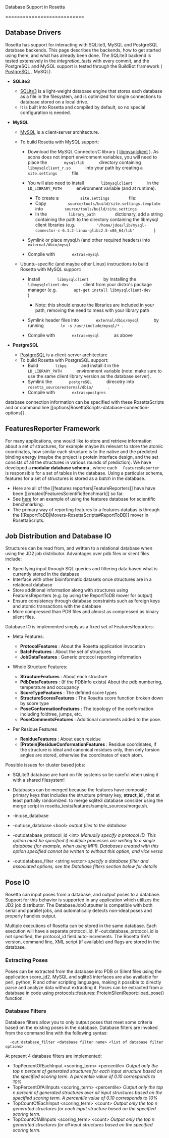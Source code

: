 <!-- --- title: Database Io -->Database Support in Rosetta
===========================

Database Drivers
----------------

Rosetta has support for interacting with SQLite3, MySQL and PostgreSQL database backends. This page describes the backends, how to get started using them, and what has already been done. The SQLite3 backend is tested extensively in the *integration\_tests* with every commit, and the PostgreSQL and MySQL support is tested through the BuildBot framework ( [PostgreSQL](http://buildbot.graylab.jhu.edu:8010/builders/UNC.Mac.PostgreSQL.tests) , MySQL).

-   **SQLite3**
    -   [SQLite3](http://www.sqlite.org/) is a light-weight database engine that stores each database as a file in the filesystem, and is optimized for single connections to database stored on a local drive.
    -   It is built into Rosetta and compiled by default, so no special configuration is needed.

-   **MySQL**
    -   [MySQL](http://www.mysql.com/) is a client-server architecture.
    -   To build Rosetta with MySQL support:
        -   Download the MySQL Connector/C library ( [libmysqlclient](http://dev.mysql.com/downloads/connector/c/) ). As scons does not import environment variables, you will need to place the `        mysql/lib       ` directory containing `        libmysqlclient_r.so       ` into your path by creating a `        site.settings       ` file.
        -   You will also need to install `        libmysqlclient       ` in the `        LD_LIBRARY_PATH       ` environment variable (and at runtime).
            -   To create a `          site.settings         ` file:
            -   Copy `          source/tools/build/site.settings.template         ` into `          source/tools/build/site.settings         `
            -   In the `          library_path         ` dictionary, add a string containing the path to the directory containing the libmysql client libraries (e.g. `          "/home/jdoe/lib/mysql-connector-c-6.1.2-linux-glibc2.5-x86_64/lib"         ` )

        -   Symlink or place mysql.h (and other required headers) into `        external/dbio/mysql       `
        -   Compile with `        extras=mysql       `

    -   Ubuntu-specific (and maybe other Linux) instructions to build Rosetta with MySQL support:
        -   Install `        libmysqlclient       ` by installing the `        libmysqlclient-dev       ` client from your distro's package manager (e.g. `        apt-get install libmysqlclient-dev       ` )
            -   Note: this should ensure the libraries are included in your path, removing the need to mess with your library path

        -   Symlink header files into `        external/dbio/mysql       ` by running `        ln -s /usr/include/mysql/* .       `
        -   Compile with `        extras=mysql       ` as above

-   **PostgreSQL**
    -   [PostgreSQL](http://www.postgresql.org/) is a client-server architecture
    -   To build Rosetta with PostgreSQL support:
        -   Build `        libpq       ` and install it in the `        LD_LIBRARY_PATH       ` environment variable (note: make sure to use the same client library version as the database server).
        -   Symlink the `        postgreSQL       ` direcotry into `        rosetta_source/external/dbio/       ` .
        -   Compile with `        extras=postgres       `

database connection information can be specified with these RosettaScripts and or command line [[options|RosettaScripts-database-connection-options]] .

FeaturesReporter Framework
--------------------------

For many applications, one would like to store and retrieve information about a set of structures, for example maybe its relevant to store the atomic coordinates, how similar each structure is to the native and the predicted binding energy (maybe the project is protein interface design, and the set consists of all the structures in various rounds of prediction). We have developed a **modular database schema** , where each `   FeaturesReporter  ` is responsible for a set of tables in the database. Using a particular schema, features for a set of structures is stored as a *batch* in the database.

-   Here are all of the [[features reporters|FeatureReporters]] have have been [[created|FeaturesScientificBenchmark]] so far.
-   See [here](http://contador.med.unc.edu/features/paper/features_optE_methenz_120710.pdf) for an example of using the features database for scientific benchmarking.
-   The primary way of reporting features to a features databas is through the [[ReportToDB|Movers-RosettaScripts#ReportToDB]] mover in RosettaScripts.

Job Distribution and Database IO
--------------------------------

Structures can be read from, and written to a relational database when using the JD2 job distributor. Advantages over pdb files or silent files include:

-   Specifying input through SQL queries and filtering data based what is currently stored in the database
-   Interface with other bioinformatic datasets once structures are in a relational database
-   Store additional information along with structures using FeaturesReporters (e.g. by using the ReportToDB mover for output)
-   Ensure consistency through database constraints such as foreign keys and atomic transactions with the database
-   More compressed than PDB files and almost as compressed as binary silent files.

Database IO is implemented simply as a fixed set of FeaturesReporters:

-   Meta Features:
    -   **ProtocolFeatures** : About the Rosetta application invocation
    -   **BatchFeatures** : About the set of structures
    -   **JobDataFeatures** : Generic protocol reporting information

-   Whole Structure Features:
    -   **StructureFeatures** : About each structure
    -   **PdbDataFeatures** : (If the PDBInfo exists) About the pdb numbering, temperature and occupancy
    -   **ScoreTypeFeatures** : The defined score types
    -   **StructureScoresFeatures** : The Rosetta score function broken down by score type
    -   **PoseConformationFeatures** : The topology of the conformation including foldtree, jumps, etc.
    -   **PoseCommentsFeatures** : Additional comments added to the pose.

-   Per Residue Features
    -   **ResidueFeatures** : About each residue
    -   **[Protein]ResidueConformationFeatures** : Residue coordinates, if the structure is ideal and canonical residues only, then only torsion angles are stored, otherwise the coordinates of each atom.

Possible issues for cluster based jobs:

-   SQLite3 database are hard on file systems so be careful when using it with a shared filesystem!
-   Databases can be merged because the features have composite primary keys that includes the structure primary key, **struct\_id** , that at least partially randomized. to merge sqlite3 database consider using the merge script in rosetta\_tests/features/sample\_sources/merge.sh.

-   -in:use\_database
-   -out:use\_database \<bool\> *output files to the database*
-   -out:database\_protocol\_id \<int\> *Manually specify a protocol ID. This option must be specified if multiple processes are writing to a single database (for example, when using MPI). Databases created with this option specified cannot be written to without this option, and vice versa*
-   -out:database\_filter \<string vector\> *specify a database filter and associated options, see the Database filters section below for details*

Pose IO
-------

Rosetta can input poses from a database, and output poses to a database. Support for this behavior is supported in any application which utilizes the JD2 job distributor. The DatabaseJobOutputter is compatible with both serial and parallel jobs, and automatically detects non-ideal poses and properly handles output.

Multiple executions of Rosetta can be stored in the same database. Each execution will have a separate protocol\_id. If -out:database\_protocol\_id is not specified, the protocol\_id field auto-increments. The Rosetta SVN version, command line, XML script (if available) and flags are stored in the database.

### Extracting Poses

Poses can be extracted from the database into PDB or Silent files using the application score\_jd2. MySQL and sqlite3 interfaces are also available for perl, python, R and other scripting languages, making it possible to directly parse and analyze data without extracting it. Poses can be extracted from a database in code using protocols::features::ProteinSilentReport::load\_pose() function.

### Database Filters

Database filters allow you to only output poses that meet some criteria based on the existing poses in the database. Database filters are invoked from the command line with the following syntax:

`   -out:database_filter <database filter name> <list of database filter options>  `

At present 4 database filters are implemented:

-   TopPercentOfEachInput \<scoring\_term\> \<percentile\> *Output only the top n percent of generated structures for each input structure based on the specified scoring term. A percentile value of 0.10 corresponds to 10%*
-   TopPercentOfAllInputs \<scoring\_term\> \<percentile\> *Output only the top n percent of generated structures over all input structures based on the specified scoring term. A percentile value of 0.10 corresponds to 10%*
-   TopCountOfEachInput \<scoring\_term\> \<count\> *Output only the top n generated structures for each input structure based on the specified scoring term.*
-   TopCountOfAllInputs \<scoring\_term\> \<count\> *Output only the top n generated structures for all input structures based on the specified scoring term.*

